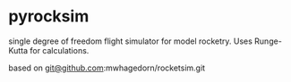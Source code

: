 # pyrocksim

single degree of freedom flight simulator for model rocketry.   Uses Runge-Kutta for calculations.

based on git@github.com:mwhagedorn/rocketsim.git


